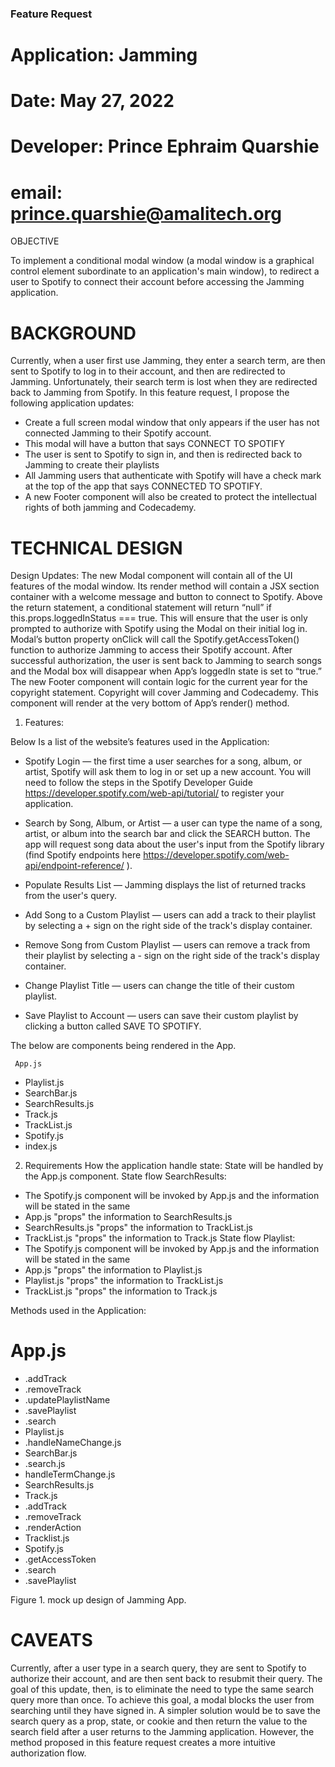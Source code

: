 ### Feature Request
# Application: Jamming
# Date: May 27, 2022
# Developer: Prince Ephraim Quarshie
# email: prince.quarshie@amalitech.org
OBJECTIVE

To implement a conditional modal window (a modal window is a graphical control element subordinate to an application's main window), to redirect a user to Spotify to connect their account before accessing the Jamming application.

# BACKGROUND 	

Currently, when a user first use Jamming, they enter a search term, are then sent to Spotify to log in to their account, and then are redirected to Jamming. Unfortunately, their search term is lost when they are redirected back to Jamming from Spotify. 
In this feature request, I propose the following application updates:
*	Create a full screen modal window that only appears if the user has not connected Jamming to their Spotify account.
*	This modal will have a button that says CONNECT TO SPOTIFY
*	The user is sent to Spotify to sign in, and then is redirected back to Jamming to create their playlists
*	All Jamming users that authenticate with Spotify will have a check mark at the top of the app that says CONNECTED TO SPOTIFY.
*	A new Footer component will also be created to protect the intellectual rights of both jamming and Codecademy.

# TECHNICAL DESIGN
Design Updates:
The new Modal component will contain all of the UI features of the modal window. Its render method will contain a JSX section container with a welcome message and button to connect to Spotify. Above the return statement, a conditional statement will return “null” if this.props.loggedInStatus === true. This will ensure that the user is only prompted to authorize with Spotify using the Modal on their initial log in. 
Modal’s button property onClick will call the Spotify.getAccessToken() function to authorize Jamming to access their Spotify account. After successful authorization, the user is sent back to Jamming to search songs and the Modal box will disappear when App’s loggedIn state is set to “true.”
The new Footer component will contain logic for the current year for the copyright statement. Copyright will cover Jamming and Codecademy.  This component will render at the very bottom of App’s render() method.
1.	Features:

Below Is a list of the website’s features used in the Application: 

*	Spotify Login — the first time a user searches for a song, album, or artist, Spotify will ask them to log in or set up a new account. You will need to follow the steps in the Spotify Developer Guide https://developer.spotify.com/web-api/tutorial/ to register your application.

*	Search by Song, Album, or Artist — a user can type the name of a song, artist, or album into the search bar and click the SEARCH button. The app will request song data about the user's input from the Spotify library (find Spotify endpoints here https://developer.spotify.com/web-api/endpoint-reference/ ).

*	Populate Results List — Jamming displays the list of returned tracks from the user's query.

*	Add Song to a Custom Playlist — users can add a track to their playlist by selecting a + sign on the right side of the track's display container.

*	Remove Song from Custom Playlist — users can remove a track from their playlist by selecting a - sign on the right side of the track's display container.

*	Change Playlist Title — users can change the title of their custom playlist.
*	Save Playlist to Account — users can save their custom playlist by clicking a button called SAVE TO SPOTIFY.

  The below are components being rendered in the App.

     App.js 
+	Playlist.js
+	SearchBar.js 
+	SearchResults.js 
+	Track.js
+	TrackList.js 
+	Spotify.js 
+	index.js

2.	Requirements
 How the application handle state:
State will be handled by the App.js component. State flow SearchResults:
*	The Spotify.js component will be invoked by App.js and the information will be stated in the same
*	App.js "props" the information to SearchResults.js
*	SearchResults.js "props" the information to TrackList.js
*	TrackList.js "props" the information to Track.js
State flow Playlist:
*	The Spotify.js component will be invoked by App.js and the information will be stated in the same
*	App.js "props" the information to Playlist.js
*	Playlist.js "props" the information to TrackList.js
*	TrackList.js "props" the information to Track.js



Methods used in the Application:

#	App.js 
+	.addTrack
+	.removeTrack
+	.updatePlaylistName
+	.savePlaylist
+	.search
+	Playlist.js 
+	.handleNameChange.js
+	SearchBar.js
+	.search.js
+	handleTermChange.js
+	SearchResults.js
+	Track.js 
+	.addTrack
+	.removeTrack
+	.renderAction
+	Tracklist.js 
+	Spotify.js 
+	.getAccessToken
+	.search
+	.savePlaylist
 
Figure 1. mock up design of Jamming App.

# CAVEATS

Currently, after a user type in a search query, they are sent to Spotify to authorize their account, and are then sent back to resubmit their query. The goal of this update, then, is to eliminate the need to type the same search query more than once. To achieve this goal, a modal blocks the user from searching until they have signed in.
A simpler solution would be to save the search query as a prop, state, or cookie and then return the value to the search field after a user returns to the Jamming application. However, the method proposed in this feature request creates a more intuitive authorization flow. 


